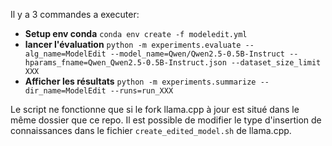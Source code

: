 Il y a 3 commandes a executer:

- **Setup env conda** ```conda env create -f modeledit.yml```
- **lancer l'évaluation** ```python -m experiments.evaluate --alg_name=ModelEdit --model_name=Qwen/Qwen2.5-0.5B-Instruct --hparams_fname=Qwen_Qwen2.5-0.5B-Instruct.json --dataset_size_limit XXX```
- **Afficher les résultats** ```python -m experiments.summarize --dir_name=ModelEdit --runs=run_XXX```

Le script ne fonctionne que si le fork llama.cpp à jour est situé dans le même dossier que ce repo. Il est possible de modifier le type d'insertion de connaissances dans le fichier ```create_edited_model.sh``` de llama.cpp.